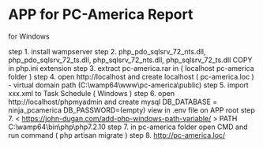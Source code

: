 # APP for PC-America Report

for Windows

step 1. install wampserver
step 2. php_pdo_sqlsrv_72_nts.dll, php_pdo_sqlsrv_72_ts.dll, php_sqlsrv_72_nts.dll, php_sqlsrv_72_ts.dll COPY in php.ini extension
step 3. extract pc-america.rar in ( localhost pc-america folder )
step 4. open http://localhost and create localhost ( pc-america.loc ) - virtual domain path (C:\wamp64\www\pc-america\public)
step 5. import xxx.xml to Task Schedule ( Windows )
step 6. open http://localhost/phpmyadmin and create mysql DB_DATABASE = ninja_pcamerica DB_PASSWORD=(empty) view in .env file on APP root
step 7. < https://john-dugan.com/add-php-windows-path-variable/ > PATH C:\wamp64\bin\php\php7.2.10
step 7. in pc-america folder open CMD and run command ( php artisan migrate )
step 8. http://pc-america.loc/
